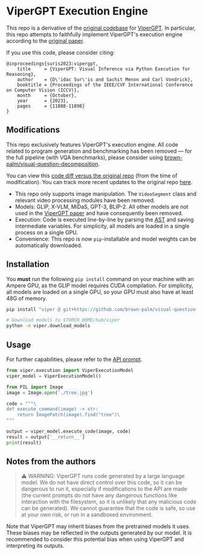 # ViperGPT Execution Engine

This repo is a derivative of the [original codebase](https://github.com/cvlab-columbia/viper) for [ViperGPT](https://viper.cs.columbia.edu). In particular, this repo attempts to faithfully implement ViperGPT's execution engine according to the [original paper](https://arxiv.org/abs/2303.08128v1).

If you use this code, please consider citing:

```
@inproceedings{suris2023:vipergpt,
    title     = {ViperGPT: Visual Inference via Python Execution for Reasoning},
    author    = {D\'idac Sur\'is and Sachit Menon and Carl Vondrick},
    booktitle = {Proceedings of the IEEE/CVF International Conference on Computer Vision (ICCV)},
    month     = {October},
    year      = {2023},
    pages     = {11888-11898}
}
```

## Modifications

This repo exclusively features ViperGPT's execution engine. All code related to program generation and benchmarking has been removed — for the full pipeline (with VQA benchmarks), please consider using [brown-palm/visual-question-decomposition](https://github.com/brown-palm/visual-question-decomposition).

You can view this [code diff versus the original repo](https://github.com/brown-palm/visual-question-decomposition/compare/bde4c6343825e6a131547cdfdeed8a62c9ac4b11..viper) (from the time of modification). You can track more recent updates to the original repo [here](https://github.com/cvlab-columbia/viper/compare/bde4c6343825e6a131547cdfdeed8a62c9ac4b11..main).

- This repo only supports image manipulation. The `VideoSegment` class and relevant video processing modules have been removed.
- Models: GLIP, X-VLM, MiDaS, GPT-3, BLIP-2. All other models are not used in the [ViperGPT paper](https://arxiv.org/abs/2303.08128v1) and have consequently been removed.
- Execution: Code is executed line-by-line by parsing the [AST](https://en.wikipedia.org/wiki/Abstract_syntax_tree) and saving intermediate variables. For simplicity, all models are loaded in a single process on a single GPU.
- Convenience: This repo is now `pip`-installable and model weights can be automatically downloaded.

## Installation

You **must** run the following `pip install` command on your machine with an Ampere GPU, as the GLIP model requires CUDA compilation. For simplicity, all models are loaded on a single GPU, so your GPU must also have at least 48G of memory.

```bash
pip install "viper @ git+https://github.com/brown-palm/visual-question-decomposition.git@viper"

# Download models to $TORCH_HOME/hub/viper
python -m viper.download_models
```

## Usage

For further capabilities, please refer to the [API prompt](https://github.com/brown-palm/visual-question-decomposition/blob/main/src/methods/prompts/viper/full_api.txt).

```python
from viper.execution import ViperExecutionModel
viper_model = ViperExecutionModel()

from PIL import Image
image = Image.open('./tree.jpg')

code = """\
def execute_command(image) -> str:
    return ImagePatch(image).find("tree")\
"""

output = viper_model.execute_code(image, code)
result = output['__return__']
print(result)
```

## Notes from the authors

> :warning: WARNING: ViperGPT runs code generated by a large language model. We do not have direct control over this 
> code, so it can be dangerous to run it, especially if modifications to the API are made (the current prompts do not 
> have any dangerous functions like interaction with the filesystem, so it is unlikely that any malicious code can be 
> generated). We cannot guarantee that the code is safe, so use at your own risk, or run in a sandboxed environment.

Note that ViperGPT may inherit biases from the pretrained models it uses. These biases may be reflected in the outputs generated by our model. It is recommended to consider this potential bias when using ViperGPT and interpreting its outputs.
